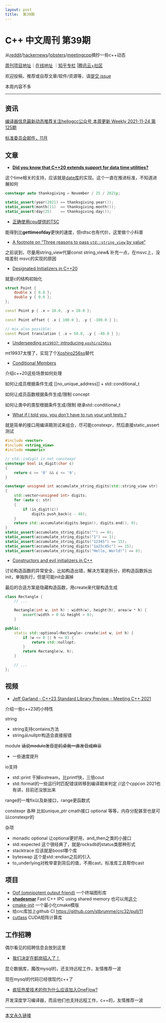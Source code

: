 ```yaml
---
layout: post
title:  第39期
---
```


# C++ 中文周刊 第39期

从[reddit](https://www.reddit.com/r/cpp/)/[hackernews](https://news.ycombinator.com/)/[lobsters](https://lobste.rs/)/[meetingcpp](https://www.meetingcpp.com/blog/blogroll/items/Meeting-Cpp-Blogroll-306.html)摘抄一些c++动态

[周刊项目地址](https://github.com/wanghenshui/cppweeklynews)｜[在线地址](https://wanghenshui.github.io/cppweeklynews/) ｜[知乎专栏](https://www.zhihu.com/column/jieyaren) |[腾讯云+社区](https://cloud.tencent.com/developer/column/92884)

欢迎投稿，推荐或自荐文章/软件/资源等，请[提交 issue](https://github.com/wanghenshui/cppweeklynews/issues)

本周内容不多

---

## 资讯

[编译器信息最新动态推荐关注hellogcc公众号  本周更新 Weekly 2021-11-24 第125期](https://github.com/hellogcc/osdt-weekly/blob/master/weekly/2021-11-24.md)

[标准委员会邮件，11月](http://www.open-std.org/jtc1/sc22/wg21/docs/papers/2021/#mailing2021-11)

## 文章

- [**Did you know that C++20 extends support for data time utilities?**](https://github.com/QuantlabFinancial/cpp_tip_of_the_week/blob/master/253.md/)

这个time相关的支持，应该就是[date库](https://github.com/HowardHinnant/date)的实现。这个一直在推进标准，不知道进展如何

```c++
constexpr auto thanksgiving = November / 25 / 2021y;

static_assert(year(2021) == thanksgiving.year());
static_assert(month(11)  == thanksgiving.month());
static_assert(day(25)    == thanksgiving.day());
```



- [正确使用cpu提供的TSC](https://zhuanlan.zhihu.com/p/437178265)

能得到比**gettimeofday**更快的速度，但rdtsc也有代价，这里做个小科普

- [A footnote on “Three reasons to pass `std::string_view` by value”](https://quuxplusone.github.io/blog/2021/11/19/string-view-by-value-ps/)

之前说到，尽量用string_view代替const string_view& 补充一点，在msvc上，没啥差别 msvc的实现的原因

- [Designated Initializers in C++20](https://www.cppstories.com/2021/designated-init-cpp20/)

就是c的结构初始化

```c++
struct Point { 
    double x { 0.0 };
    double y { 0.0 };
};

const Point p { .x = 10.0, .y = 20.0 };
 
const Point offset { .x { 100.0 }, .y { -100.0 } };

// mix also possible:
const Point translation { .x = 50.0, .y { -40.0 } };

```



- [Underseeding `mt19937`; introducing `xoshiro256ss`](https://quuxplusone.github.io/blog/2021/11/23/xoshiro/)

mt19937太慢了，实现了个[Xoshiro256ss](https://github.com/Quuxplusone/Xoshiro256ss)替代

- [Conditional Members](https://brevzin.github.io/c++/2021/11/21/conditional-members/)

介绍c++20这些场景如何处理

如何让成员根据条件生成 [[no_unique_address]] + std::conditional_t

如何让成员函数根据条件生成/限制 concept

如何让类中的类型根据条件生成/限制 继承std::conditional_t

- [What if I told you, you don't have to run your unit tests ?](https://baduit.github.io/2021/10/24/compile-time-unit-test.html)

就是简单的接口用编译期测试来组合，尽可能constexpr，然后直接static_assert测试

```c++
#include <vector>
#include <string_view>
#include <numeric>

// std::isdigit is not constexpr
constexpr bool is_digit(char c)
{
    return c >= '0' && c <= '9';
}

constexpr unsigned int accumulate_string_digits(std::string_view str)
{
    std::vector<unsigned int> digits;
    for (auto c: str)
    {
        if (is_digit(c))
            digits.push_back(c - 48);
    }
    return std::accumulate(digits.begin(), digits.end(), 0);
}
static_assert(accumulate_string_digits("") == 0);
static_assert(accumulate_string_digits("1") == 1);
static_assert(accumulate_string_digits("12345") == 15);
static_assert(accumulate_string_digits("1a23c45c") == 15);
static_assert(accumulate_string_digits("Hello, World!") == 0);
```



- [Constructors and evil initializers in C++](https://jmmv.dev/2021/11/cpp-ctors-vs-init.html)

讨论构造函数的异常安全，比如构造出错，解决方案是拆分，把构造函数拆出init，单独执行，但是可能init会漏掉

最后的合适方案是隐藏构造函数，用create来代替构造生成

```c++
class Rectangle {
    // ...

    Rectangle(int w, int h) : width(w), height(h), area(w * h) {
        assert(width > 0 && height > 0);
    }

public:
    static std::optional<Rectangle> create(int w, int h) {
        if (w <= 0 || h <= 0) {
            return std::nullopt;
        }
        return Rectangle(w, h);
    }

    // ...
};
```



## 视频

- [Jeff Garland - C++23 Standard Library Preview - Meeting C++ 2021](https://www.youtube.com/watch?v=rTVQe7zVQUw)

介绍一些c++23的小特性

string

- string支持contains方法
- string从nullptr构造会直接报错

module ~~话说module发音是妈桌我一直发音成麻豆~~

- 一些速度提升

io支持

- std::print 干掉iostream，比printf快，三倍cout
- std::format的一些运行时匹配错误转移到编译期来判定 //这个cppcon 2021也有讲，目前还没放出来

range的一堆fix以及新接口，range更函数式

constexpr 各种 比如unique_ptr cmath接口 optional 等等，内存分配甚至也是可以constexpr的

杂项

- monadic optional 让optional更好用，and_then之类的小接口
- std::expected 这个很经典了，就是rocksdb的status类那种形式
- stacktrace 应该就是boost哪个库
- byteswap 这个是std::endian之后的引入
- to_underlying对枚举拿到背后的值，不用cast，标准库工具帮你cast

## 项目

- [Oof (omnipotent output friend)](https://github.com/s9w/oof) 一个终端图形库
- **[shadesmar](https://github.com/Squadrick/shadesmar)**     Fast C++ IPC using shared memory    也可以用[这个](https://github.com/eclipse-iceoryx/iceoryx)
- [cmake-init](https://github.com/friendlyanon/cmake-init) 一个最小化cmake模版
- 给crc库加上github CI https://github.com/stbrumme/crc32/pull/11
- [cutlass](https://github.com/NVIDIA/cutlass) CUDA矩阵计算库

## 工作招聘

偶尔看见的招聘信息会放到这里

- [我们决定在鹤岗招人了！](https://zhuanlan.zhihu.com/p/435265036)

昆仑数据库，魔改mysql的，还支持远程工作，友情推荐一波

现在mysql的代码已经很现代c++了

- [疯狂热爱技术的你为什么应该加入OneFlow?](https://zhuanlan.zhihu.com/p/346358679)

 开发深度学习编译器，而且他们也支持远程工作，c++的，友情推荐一波

---



[本文永久链接](https://wanghenshui.github.io/cppweeklynews/posts/039.html)
